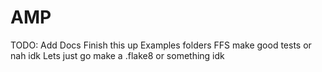 # AMP
TODO:
Add Docs
Finish this up
Examples folders
FFS make good tests or nah idk
Lets just go make a .flake8
or something idk
